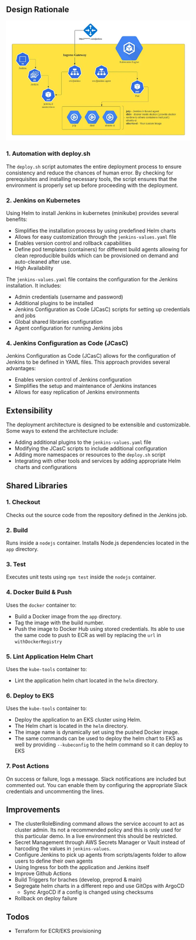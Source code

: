 ## Design Rationale

![High Level Design](./imgs/jenkins-kube-arch.webp)

### 1. Automation with deploy.sh

The `deploy.sh` script automates the entire deployment process to ensure consistency and reduce the chances of human error. By checking for prerequisites and installing necessary tools, the script ensures that the environment is properly set up before proceeding with the deployment.

### 2. Jenkins on Kubernetes

Using Helm to install Jenkins in kubernetes (minikube) provides several benefits:

- Simplifies the installation process by using predefined Helm charts
- Allows for easy customization through the `jenkins-values.yaml` file
- Enables version control and rollback capabilities
- Define pod templates (containers) for different build agents allowing for clean reproducible builds which can be provisioned on demand and auto-cleaned after use.
- High Availability

The `jenkins-values.yaml` file contains the configuration for the Jenkins installation. It includes:

- Admin credentials (username and password)
- Additional plugins to be installed
- Jenkins Configuration as Code (JCasC) scripts for setting up credentials and jobs
- Global shared libraries configuration
- Agent configuration for running Jenkins jobs

### 4. Jenkins Configuration as Code (JCasC)

Jenkins Configuration as Code (JCasC) allows for the configuration of Jenkins to be defined in YAML files. This approach provides several advantages:

- Enables version control of Jenkins configuration
- Simplifies the setup and maintenance of Jenkins instances
- Allows for easy replication of Jenkins environments

## Extensibility

The deployment architecture is designed to be extensible and customizable. Some ways to extend the architecture include:

- Adding additional plugins to the `jenkins-values.yaml` file
- Modifying the JCasC scripts to include additional configuration
- Adding more namespaces or resources to the `deploy.sh` script
- Integrating with other tools and services by adding appropriate Helm charts and configurations

## Shared Libraries

### 1. **Checkout**

Checks out the source code from the repository defined in the Jenkins job.

### 2. **Build**

Runs inside a `nodejs` container. Installs Node.js dependencies located in the `app` directory.

### 3. **Test**

Executes unit tests using `npm test` inside the `nodejs` container.

### 4. **Docker Build & Push**

Uses the `docker` container to:

- Build a Docker image from the `app` directory.
- Tag the image with the build number.
- Push the image to Docker Hub using stored credentials. Its able to use the same code to push to ECR as well by replacing the `url` in `withDockerRegistry`

### 5. **Lint Application Helm Chart**

Uses the `kube-tools` container to:

- Lint the application helm chart located in the `helm` directory.

### 6. **Deploy to EKS**

Uses the `kube-tools` container to:

- Deploy the application to an EKS cluster using Helm.
- The Helm chart is located in the `helm` directory.
- The image name is dynamically set using the pushed Docker image.
- The same commands can be used to deploy the helm chart to EKS as well by providing `--kubeconfig` to the helm command so it can deploy to EKS

### 7. **Post Actions**

On success or failure, logs a message. Slack notifications are included but commented out. You can enable them by configuring the appropriate Slack credentials and uncommenting the lines.

## Improvements

- The clusterRoleBinding command allows the service account to act as cluster admin. Its not a recommended policy and this is only used for this particular demo. In a live environment this should be restricted.
- Secret Management through AWS Secrets Manager or Vault instead of harcoding the values in `jenkins-values`.
- Configure Jenkins to pick up agents from scripts/agents folder to allow users to define their own agents
- Using Ingress for both the application and Jenkins itself
- Improve Github Actions
- Build Triggers for braches (develop, preprod & main)
- Segregate helm charts in a different repo and use GitOps with ArgoCD
    - Sync ArgoCD if a config is changed using checksums
- Rollback on deploy failure

## Todos
- Terraform for ECR/EKS provisioning 

